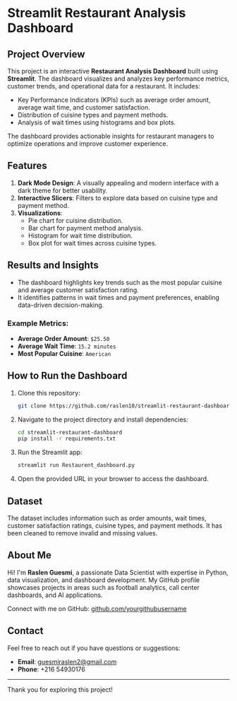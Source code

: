 # Streamlit Restaurant Analysis Dashboard

## Project Overview
This project is an interactive **Restaurant Analysis Dashboard** built using **Streamlit**. The dashboard visualizes and analyzes key performance metrics, customer trends, and operational data for a restaurant. It includes:

- Key Performance Indicators (KPIs) such as average order amount, average wait time, and customer satisfaction.
- Distribution of cuisine types and payment methods.
- Analysis of wait times using histograms and box plots.

The dashboard provides actionable insights for restaurant managers to optimize operations and improve customer experience.

## Features
1. **Dark Mode Design**: A visually appealing and modern interface with a dark theme for better usability.
2. **Interactive Slicers**: Filters to explore data based on cuisine type and payment method.
3. **Visualizations**:
   - Pie chart for cuisine distribution.
   - Bar chart for payment method analysis.
   - Histogram for wait time distribution.
   - Box plot for wait times across cuisine types.

## Results and Insights
- The dashboard highlights key trends such as the most popular cuisine and average customer satisfaction rating.
- It identifies patterns in wait times and payment preferences, enabling data-driven decision-making.

### Example Metrics:
- **Average Order Amount**: `$25.50`
- **Average Wait Time**: `15.2 minutes`
- **Most Popular Cuisine**: `American`

## How to Run the Dashboard
1. Clone this repository:
   ```bash
   git clone https://github.com/raslen10/streamlit-restaurant-dashboard.git
   ```
2. Navigate to the project directory and install dependencies:
   ```bash
   cd streamlit-restaurant-dashboard
   pip install -r requirements.txt
   ```
3. Run the Streamlit app:
   ```bash
   streamlit run Restaurent_dashboard.py
   ```
4. Open the provided URL in your browser to access the dashboard.

## Dataset
The dataset includes information such as order amounts, wait times, customer satisfaction ratings, cuisine types, and payment methods. It has been cleaned to remove invalid and missing values.

## About Me
Hi! I'm **Raslen Guesmi**, a passionate Data Scientist with expertise in Python, data visualization, and dashboard development. My GitHub profile showcases projects in areas such as football analytics, call center dashboards, and AI applications.

Connect with me on GitHub: [github.com/yourgithubusername](https://github.com/yourgithubusername)

## Contact
Feel free to reach out if you have questions or suggestions:
- **Email**: guesmiraslen2@gmail.com
- **Phone**: +216 54930176

---
Thank you for exploring this project!

